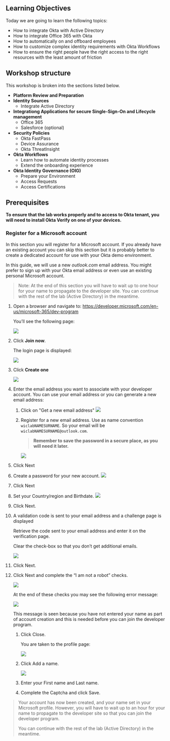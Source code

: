 ## Learning Objectives
Today we are going to learn the following topics: 

- How to integrate Okta with Active Directory
- How to integrate Office 365 with Okta
- How to automatically on and offboard employees
- How to customize complex identity requirements with Okta Workflows
- How to ensure the right people have the right access to the right resources with the least amount of friction

## Workshop structure

This workshop is broken into the sections listed below. 

- **Platform Review and Preparation**
- **Identity Sources**
    - Integrate Active Directory
- **Integrationg Applications for secure Single-Sign-On and Lifecycle management**
    - Office 365
    - Salesforce (optional)
- **Security Policies**
    - Okta FastPass
    - Device Assurance
    - Okta ThreatInsight
- **Okta Workflows**
    - Learn how to automate identity processes
    - Extend the onboarding experience
- **Okta Identity Governance (OIG)**
    - Prepare your Environment
    - Access Requests
    - Access Certifications


## Prerequisites

**To ensure that the lab works properly and to access to Okta tenant, you will need to install Okta Verify on one of your devices.**


### Register for a Microsoft account

In this section you will register for a Microsoft account. If you already have an existing account you can skip this section but it is probably better to create a dedicated account for use with your Okta demo environment.

In this guide, we will use a new *outlook.com* email address. You might prefer to sign up with your Okta email address or even use an existing personal Microsoft account.

> Note: At the end of this section you will have to wait up to one hour for your name to propagate to the developer site. You can continue with the rest of the lab (Active Directory) in the meantime.

1. Open a browser and navigate to: https://developer.microsoft.com/en-us/microsoft-365/dev-program
    
    You’ll see the following page:

    ![](images/009/o365setup-image26.png)

2. Click **Join now**.
    
    The login page is displayed:

    ![](images/009/o365setup-image21.png)

3. Click **Create one**

    ![](images/009/o365setup-image11.png)

4. Enter the email address you want to associate with your developer account.
    You can use your email address or you can generate a new email address:
    
    1. Click on "Get a new email address"
        ![](images/009/o365setup-003.png)

    2. Register for a new email address. Use as name convention `wiclabNAMESURNAME`. So your email will be `wiclabNAMESURNAME@outlook.com`.
        
        > **Remember to save the password in a secure place, as you will need it later.**
    
        ![](images/009/o365setup-004.png)

5. Click Next

6. Create a password for your new account.
    ![](images/009/o365setup-image43.png)

7. Click Next

8. Set your Country/region and Birthdate.
    ![](images/009/o365setup-image17.png)


9. Click Next.


10. A validation code is sent to your email address and a challenge page is displayed

    Retrieve the code sent to your email address and enter it on the verification page.

    Clear the check-box so that you don’t get additional emails.
    
    ![](images/009/o365setup-image4.png)


11. Click Next.

13. Click Next and complete the “I am not a robot” checks.

    ![](images/009/o365setup-image47.png)
 
    At the end of these checks you may see the following error message:

    ![](images/009/o365setup-image18.png)

    This message is seen because you have not entered your name as part of account creation and this is needed before you can join the developer program.

    1. Click Close.
    
        You are taken to the profile page:
        
        ![](images/009/o365setup-image38.png)

    2. Click Add a name.

        ![](images/009/o365setup-image35.png)

    3. Enter your First name and Last name.

    4. Complete the Captcha and click Save.




> Your account has now been created, and your name set in your Microsoft profile.  However, you will have to wait up to an hour for your name to propagate to the developer site so that you can join the developer program.
> 
> You can continue with the rest of the lab (Active Directory) in the meantime.